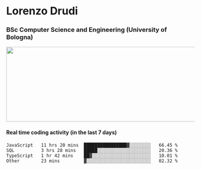 # Lorenzo Drudi
### BSc Computer Science and Engineering (University of Bologna)

<img src="https://github-readme-stats.vercel.app/api?username=LorenzoDrudi&count_private=true&show_icons=true&theme=gruvbox" height=200px width=550px>

<!---Use wakatime plugins to track the coding time--->
#### Real time coding activity (in the last 7 days)
<!--START_SECTION:waka-->

```text
JavaScript   11 hrs 20 mins  ████████████████▓░░░░░░░░   66.45 %
SQL          3 hrs 28 mins   █████░░░░░░░░░░░░░░░░░░░░   20.36 %
TypeScript   1 hr 42 mins    ██▓░░░░░░░░░░░░░░░░░░░░░░   10.01 %
Other        23 mins         ▓░░░░░░░░░░░░░░░░░░░░░░░░   02.32 %
```

<!--END_SECTION:waka-->
